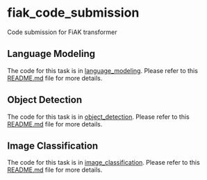 # fiak_code_submission
Code submission for FiAK transformer

## Language Modeling
The code for this task is in [language_modeling](language_modeling).
Please refer to this [README.md](language_modeling/README.md) file for more details.

## Object Detection
The code for this task is in [object_detection](object_detection).
Please refer to this [README.md](object_detection/README.md) file for more details.

## Image Classification
The code for this task is in [image_classification](image_classification).
Please refer to this [README.md](image_classification/README.md) file for more details.


